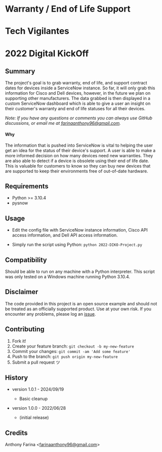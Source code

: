 # Warranty / End of Life Support
# Tech Vigilantes
# 2022 Digital KickOff

## Summary
The project's goal is to grab warranty, end of life, and support contract dates 
for devices inside a ServiceNow instance. So far, it will only grab this 
information for Cisco and Dell devices, however, in the future we plan on 
supporting other manufacturers. The data grabbed is then displayed in a custom
ServiceNow dashboard which is able to give a user an insight on their customer's
warranty and end of life statuses for all their devices.

_Note: If you have any questions or comments you can always use GitHub
discussions, or email me at farinaanthony96@gmail.com._

#### Why
The information that is pushed into ServiceNow is vital to helping the user
get an idea for the status of their device's support. A user is able to make
a more informed decision on how many devices need new warranties. They are also
able to detect if a device is obsolete using their end of life date. This is
valuable for customers to know so they can buy new devices that are supported
to keep their environments free of out-of-date hardware.

## Requirements
- Python >= 3.10.4
- pysnow

## Usage
- Edit the config file with ServiceNow instance information, Cisco API access
  information, and Dell API access information.

- Simply run the script using Python:
  `python 2022-DIKO-Project.py`

## Compatibility
Should be able to run on any machine with a Python interpreter. This script
was only tested on a Windows machine running Python 3.10.4.

## Disclaimer
The code provided in this project is an open source example and should not
be treated as an officially supported product. Use at your own risk. If you
encounter any problems, please log an
[issue](https://github.com/CC-Digital-Innovation/2022-DIKO-Project/issues).

## Contributing
1. Fork it!
2. Create your feature branch: `git checkout -b my-new-feature`
3. Commit your changes: `git commit -am 'Add some feature'`
4. Push to the branch: `git push origin my-new-feature`
5. Submit a pull request ツ

## History
- version 1.0.1 - 2024/09/19
    - Basic cleanup


- version 1.0.0 - 2022/06/28
    - (initial release)

## Credits
Anthony Farina <<farinaanthony96@gmail.com>>
